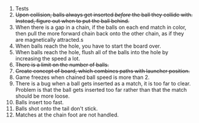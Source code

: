 1. Tests
2. ~~Upon collision, balls always get inserted _before_ the
   ball they collide with. Instead, figure out when to
   put the ball behind.~~
3. When there is a gap in a chain, if
   the balls on each end match in color, then pull the more
   forward chain back onto the other chain, as if they are
   magnetically attracted.s
4. When balls reach the hole, you have to start the board over.
5. When balls reach the hole, flush all of the balls into the
   hole by increasing the speed a lot.
6. ~~There is a limit on the number of balls.~~
7. ~~Create concept of board, which combines paths with launcher
   position.~~
9. Game freezes when chained ball speed is more than 2.
10. There is a bug when a ball gets inserted as a match, it is
   too far to clear. Problem is that the ball gets inserted too far rather than that the match should be more loose.
11. Balls insert too fast.
12. Balls shot onto the tail don't stick.
13. Matches at the chain foot are not handled.

